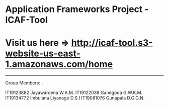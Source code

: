 # Application Frameworks Project - ICAF-Tool
# Visit us here => http://icaf-tool.s3-website-us-east-1.amazonaws.com/home

***

Group Members: - 

IT19123882	Jayawardena W.A.M.
IT19122038	Ganegoda G.W.K.M.
IT19134772	Imbulana Liyanage D.S.I
IT19081076	Gunapala D.G.G.N.

